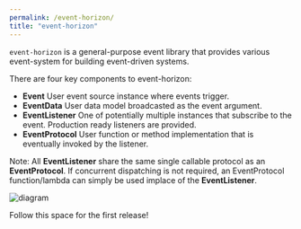 ```yaml
---
permalink: /event-horizon/
title: "event-horizon"
---
```


`event-horizon` is a general-purpose event library that provides various event-system for building event-driven systems.

There are four key components to event-horizon:

- **Event** User event source instance where events trigger.
- **EventData** User data model broadcasted as the event argument.
- **EventListener** One of potentially multiple instances that subscribe to the event. Production ready listeners are provided.
- **EventProtocol** User function or method implementation that is eventually invoked by the listener.

Note: All **EventListener** share the same single callable protocol as an **EventProtocol**. If concurrent dispatching is not required, an EventProtocol function/lambda can simply be used implace of the **EventListener**.

![diagram](https://cdn.prod.website-files.com/64a7eed956ba9b9a3c62401d/652647842f2ab6136d54c600_Feature%20image%20-%20Event%20driven%20programming.jpg)

Follow this space for the first release!


